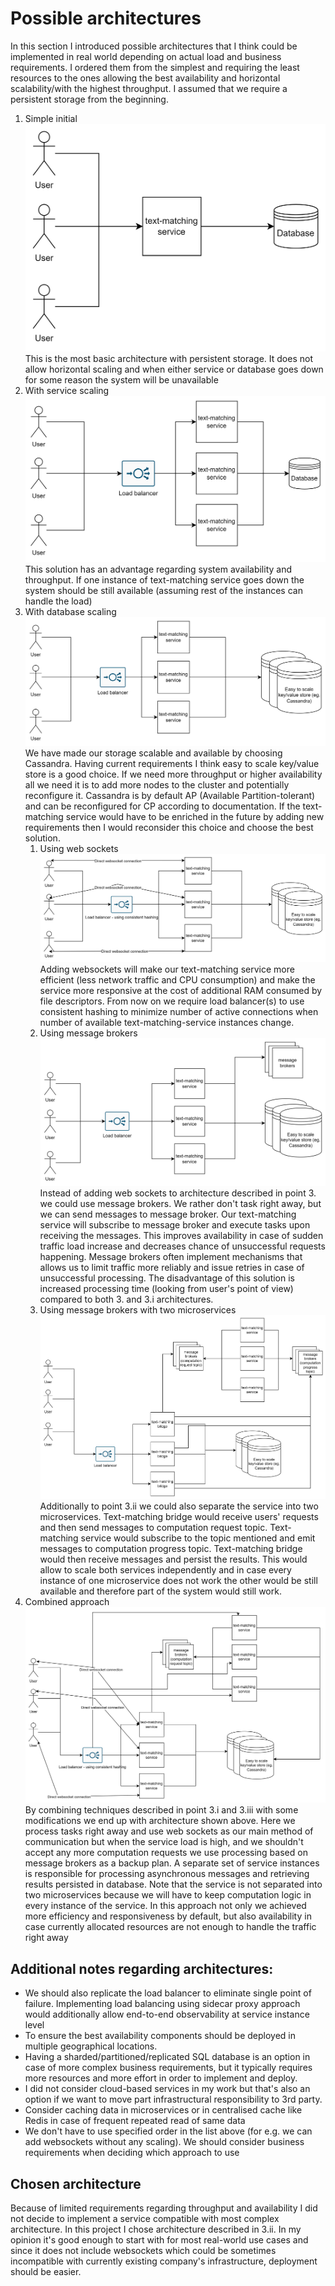 # Possible architectures

In this section I introduced possible architectures that I think could be implemented in real world depending on actual load and
business requirements. I ordered them from the simplest and requiring the least resources to the ones allowing the best
availability and horizontal scalability/with the highest throughput. I assumed that we require a persistent storage from the beginning.

1. Simple initial
   ![1 - simplest initial](possibleArchitectures/1-simple-initial.png)<br/>
   This is the most basic architecture with persistent storage. It does not allow horizontal scaling and when either
   service or database goes down for some reason the system will be unavailable
2. With service scaling
   ![2 - with service scaling](possibleArchitectures/2-with-service-scaling.png)<br/>
   This solution has an advantage regarding system availability and throughput. If one instance of text-matching service goes down
   the system should be still available (assuming rest of the instances can handle the load)
3. With database scaling
   ![3 - with database scaling](possibleArchitectures/3-with-database-scaling.png)<br>
   We have made our storage scalable and available by choosing Cassandra. Having current requirements I think easy to scale key/value store is a good choice. If
   we need more throughput or higher availability all we need it is to add more nodes to the cluster and potentially reconfigure it. Cassandra is by default
   AP (Available Partition-tolerant) and can be reconfigured for CP according to documentation. If the text-matching service would have to be enriched in the
   future by adding new requirements then I would reconsider this choice and choose the best solution.
    1. Using web sockets
       ![3.1 - with websockets](possibleArchitectures/3.1-with-web-sockets.png)<br/>
       Adding websockets will make our text-matching service more efficient (less network traffic and CPU consumption) and make the service more
       responsive at the cost of additional RAM consumed by file descriptors. From now on we require load balancer(s) to use consistent hashing to
       minimize number of active connections when number of available text-matching-service instances change.
    2. Using message brokers
       ![3.2 - with message brokers](possibleArchitectures/3.2-with-message-brokers.png)<br/>
       Instead of adding web sockets to architecture described in point 3. we could use message brokers. We rather don't task right away, but we
       can send messages to message broker. Our text-matching service will subscribe to message broker and execute tasks upon receiving the messages.
       This improves availability in case of sudden traffic load increase and decreases chance of unsuccessful requests happening. Message brokers
       often implement mechanisms that allows us to limit traffic more reliably and issue retries in case of unsuccessful processing. The disadvantage of this
       solution is increased processing time (looking from user's point of view) compared to both 3. and 3.i architectures.
    3. Using message brokers with two microservices
       ![3.3 - message brokers and microservices](possibleArchitectures/3.3-message-brokers-microservices.png)<br/>
       Additionally to point 3.ii we could also separate the service into two microservices. Text-matching bridge would receive users' requests and then send
       messages to computation request topic. Text-matching service would subscribe to the topic mentioned and emit messages to computation progress topic.
       Text-matching bridge would then receive messages and persist the results. This would allow to scale both services independently and in case every
       instance of
       one microservice does not work the other would be still available and therefore part of the system would still work.
4. Combined approach
   ![4 - combined approach](possibleArchitectures/4-combined-approach.png)<br/>
   By combining techniques described in point 3.i and 3.iii with some modifications we end up with architecture shown above. Here we process tasks right away and
   use web sockets as our main method of communication but when the service load is high, and we shouldn't accept any more computation requests we use
   processing based on message brokers as a backup plan. A separate set of service instances is responsible for processing asynchronous messages and retrieving
   results persisted in database. Note that the service is not separated into two microservices because we will have to keep computation logic in every instance
   of the service. In this approach not only we achieved more efficiency and responsiveness by default, but also availability in case currently allocated
   resources are not enough to handle the traffic right away

## Additional notes regarding architectures:

- We should also replicate the load balancer to eliminate single point of failure.
  Implementing load balancing using sidecar proxy approach would additionally allow end-to-end observability at service instance level
- To ensure the best availability components should be deployed in multiple geographical locations.
- Having a sharded/partitioned/replicated SQL database is an option in case of more complex business requirements, but it typically requires more
  resources and more effort in order to implement and deploy.
- I did not consider cloud-based services in my work but that's also an option if we want to move part infrastructural responsibility to 3rd party.
- Consider caching data in microservices or in centralised cache like Redis in case of frequent repeated read of same data
- We don't have to use specified order in the list above (for e.g. we can add websockets without any scaling). We should consider business requirements when
  deciding which approach to use

## Chosen architecture

Because of limited requirements regarding throughput and availability I did not decide to implement a service compatible with most complex architecture. In this
project I chose architecture described in 3.ii. In my opinion it's good enough to start with for most real-world use cases and since it does not include
websockets which could be sometimes incompatible with currently existing company's infrastructure, deployment should be easier.    
